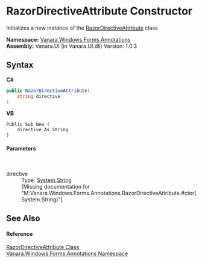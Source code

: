 # RazorDirectiveAttribute Constructor 
 

Initializes a new instance of the <a href="e89f1298-e846-89b9-66d0-f99b453f7d93">RazorDirectiveAttribute</a> class

**Namespace:**&nbsp;<a href="600255aa-5477-7018-00f3-14fce5adebc9">Vanara.Windows.Forms.Annotations</a><br />**Assembly:**&nbsp;Vanara.UI (in Vanara.UI.dll) Version: 1.0.3

## Syntax

**C#**<br />
``` C#
public RazorDirectiveAttribute(
	string directive
)
```

**VB**<br />
``` VB
Public Sub New ( 
	directive As String
)
```


#### Parameters
&nbsp;<dl><dt>directive</dt><dd>Type: <a href="http://msdn2.microsoft.com/en-us/library/s1wwdcbf" target="_blank">System.String</a><br />\[Missing <param name="directive"/> documentation for "M:Vanara.Windows.Forms.Annotations.RazorDirectiveAttribute.#ctor(System.String)"\]</dd></dl>

## See Also


#### Reference
<a href="e89f1298-e846-89b9-66d0-f99b453f7d93">RazorDirectiveAttribute Class</a><br /><a href="600255aa-5477-7018-00f3-14fce5adebc9">Vanara.Windows.Forms.Annotations Namespace</a><br />